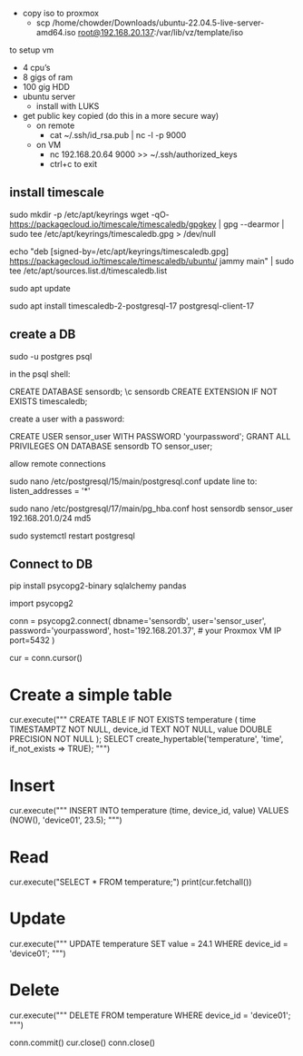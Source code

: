 - copy iso to proxmox
    - scp /home/chowder/Downloads/ubuntu-22.04.5-live-server-amd64.iso root@192.168.20.137:/var/lib/vz/template/iso


to setup vm
- 4 cpu’s
- 8 gigs of ram
- 100 gig HDD
- ubuntu server
    - install with LUKS
- get public key copied (do this in a more secure way)
    - on remote
        - cat ~/.ssh/id_rsa.pub | nc -l -p 9000
    - on VM
        - nc 192.168.20.64 9000 >> ~/.ssh/authorized_keys
        - ctrl+c to exit


## install timescale

sudo mkdir -p /etc/apt/keyrings
wget -qO- https://packagecloud.io/timescale/timescaledb/gpgkey | gpg --dearmor | sudo tee /etc/apt/keyrings/timescaledb.gpg > /dev/null

echo "deb [signed-by=/etc/apt/keyrings/timescaledb.gpg] https://packagecloud.io/timescale/timescaledb/ubuntu/ jammy main" | sudo tee /etc/apt/sources.list.d/timescaledb.list

sudo apt update

sudo apt install timescaledb-2-postgresql-17 postgresql-client-17



## create a DB

sudo -u postgres psql

in the psql shell:

CREATE DATABASE sensordb;
\c sensordb
CREATE EXTENSION IF NOT EXISTS timescaledb;

create a user with a password:

CREATE USER sensor_user WITH PASSWORD 'yourpassword';
GRANT ALL PRIVILEGES ON DATABASE sensordb TO sensor_user;

allow remote connections

sudo nano /etc/postgresql/15/main/postgresql.conf
update line to: listen_addresses = '*'

sudo nano /etc/postgresql/17/main/pg_hba.conf
host    sensordb        sensor_user     192.168.201.0/24        md5

sudo systemctl restart postgresql

## Connect to DB

pip install psycopg2-binary sqlalchemy pandas

import psycopg2

conn = psycopg2.connect(
dbname='sensordb',
user='sensor_user',
password='yourpassword',
host='192.168.201.37',  # your Proxmox VM IP
port=5432
)

cur = conn.cursor()

# Create a simple table

cur.execute("""
CREATE TABLE IF NOT EXISTS temperature (
time TIMESTAMPTZ NOT NULL,
device_id TEXT NOT NULL,
value DOUBLE PRECISION NOT NULL
);
SELECT create_hypertable('temperature', 'time', if_not_exists => TRUE);
""")

# Insert

cur.execute("""
INSERT INTO temperature (time, device_id, value)
VALUES (NOW(), 'device01', 23.5);
""")

# Read

cur.execute("SELECT * FROM temperature;")
print(cur.fetchall())

# Update

cur.execute("""
UPDATE temperature
SET value = 24.1
WHERE device_id = 'device01';
""")

# Delete

cur.execute("""
DELETE FROM temperature
WHERE device_id = 'device01';
""")

conn.commit()
cur.close()
conn.close()